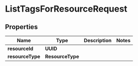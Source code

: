 

# ListTagsForResourceRequest


## Properties

| Name | Type | Description | Notes |
|------------ | ------------- | ------------- | -------------|
|**resourceId** | **UUID** |  |  |
|**resourceType** | **ResourceType** |  |  |



